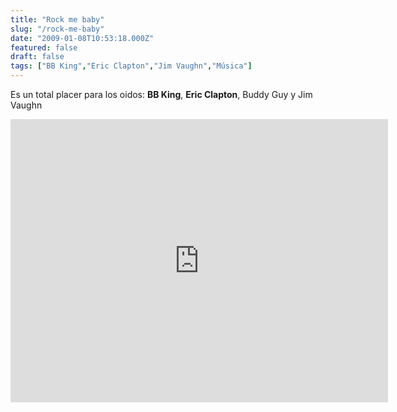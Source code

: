 ```yaml
---
title: "Rock me baby"
slug: "/rock-me-baby"
date: "2009-01-08T10:53:18.000Z"
featured: false
draft: false
tags: ["BB King","Eric Clapton","Jim Vaughn","Música"]
---
```



Es un total placer para los oidos: **BB King**, **Eric Clapton**, Buddy Guy y Jim Vaughn

<iframe allowfullscreen="" frameborder="0" height="453" src="http://www.youtube.com/embed/F4OXrmxDp44?feature=oembed" width="604"></iframe>



